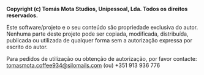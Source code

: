 **Copyright (c) Tomás Mota Studios, Unipessoal, Lda. Todos os direitos reservados.**

Este software/projeto e o seu conteúdo são propriedade exclusiva do autor.
Nenhuma parte deste projeto pode ser copiada, modificada, distribuída, publicada ou utilizada de qualquer forma sem a autorização expressa por escrito do autor.

Para pedidos de utilização ou obtenção de autorização, por favor contacte: tomasmota.coffee934@silomails.com (ou) +351 913 936 776